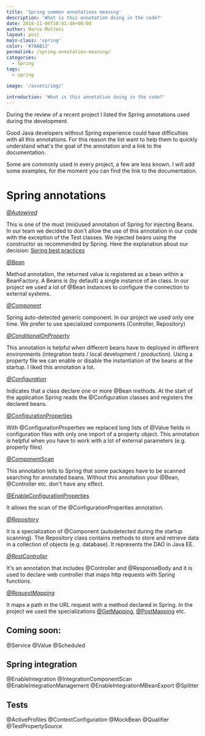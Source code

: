 ```yaml
---
title: 'Spring common annotations meaning'
description: 'What is this annotation doing in the code?'
date: 2018-11-06T10:41:48+00:00
author: Marco Molteni
layout: post
main-class: 'spring'
color: '#7AAB13'
permalink: /spring-annotation-meaning/
categories:
  - Spring
tags:
  - spring
 
image: '/assets/img/'

introduction: 'What is this annotation doing in the code?'
---
```


During the review of a recent project I listed the Spring annotations used during the development.

Good Java developers without Spring experience could have difficulties with all this annotations.
For this reason the list want to help them to quickly understand what's the goal of the annotation and a link to the documentation.

Some are commonly used in every project, a few are less known. I will add some examples, for the moment you can find the link to the documentation.

# Spring annotations

[*@Autowired*](https://docs.spring.io/spring-framework/docs/current/javadoc-api/org/springframework/beans/factory/annotation/Autowired.html)

This is one of the must (mis)used annotation of Spring for injecting Beans.
In our team we decided to don't allow the use of this annotation in our code with the exception of the Test classes.
We injected beans using the constructor as recommended by Spring.
Here the explanation about our decision: [Spring best practices](http://javaee.ch/spring-boot-best-practices/) 

[*@Bean*](https://docs.spring.io/spring/docs/current/spring-framework-reference/core.html#beans-java-basic-concepts)

Method annotation, the returned value is registered as a bean within a BeanFactory. A Beans is (by default) a single instance of an class.
In our project we used a lot of @Bean instances to configure the connection to external systems.

[*@Component*](https://docs.spring.io/spring-framework/docs/current/javadoc-api/org/springframework/stereotype/Component.html)

Spring auto-detected generic component. In our project we used only one time. We prefer to use specialized components (Controller, Repository) 

[*@ConditionalOnProperty*](https://docs.spring.io/spring-boot/docs/current/api/org/springframework/boot/autoconfigure/condition/ConditionalOnProperty.html)

This annotation is helpful when different beans have to deployed in different environments (integration tests / local development / production). Using a property file we can enable or disable the instantiation of the beans at the startup. I liked this annotation a lot.

[*@Configuration*](https://docs.spring.io/spring/docs/current/spring-framework-reference/core.html#beans-java-basic-concepts)

Indicates that a class declare one or more @Bean methods.
At the start of the application Spring reads the @Configuration classes and registers the declared beans.

[@ConfigurationProperties](https://docs.spring.io/spring-boot/docs/current/reference/html/boot-features-external-config.html#boot-features-external-config-vs-value)

With @ConfigurationProperties we replaced long lists of @Value fields in configuration files with only one import of a property object.
This annotation is helpful when you have to work with a lot of external parameters (e.g. property files)

[@ComponentScan](https://docs.spring.io/spring-framework/docs/current/javadoc-api/org/springframework/context/annotation/ComponentScan.html)

This annotation tells to Spring that some packages have to be scanned searching for annotated beans. Without this annotation your @Bean, @Controller etc. don't have any effect.

[@EnableConfigurationProperties](https://docs.spring.io/spring-boot/docs/current/api/org/springframework/boot/context/properties/EnableConfigurationProperties.html)

It allows the scan of the @ConfigurationProperties annotation.

[*@Repository*](https://docs.spring.io/spring-framework/docs/current/javadoc-api/org/springframework/stereotype/Repository.html)

It is a specialization of @Component (autodetected during the startup scanning). The Repository class contains methods to store and retrieve data in a collection of objects (e.g. database).
It represents the DAO in Java EE.

[*@RestController*](https://docs.spring.io/spring/docs/current/spring-framework-reference/web.html#mvc-controller)

It's an annotation that includes @Controller and @ResponseBody and it is used to declare web controller that maps http requests with Spring functions.

[*@RequestMapping*](https://docs.spring.io/spring/docs/current/javadoc-api/org/springframework/web/bind/annotation/RequestMapping.html)

It maps a path in the URL request with a method declared in Spring.
In the project we used the specializations [@GetMapping](https://docs.spring.io/spring/docs/current/javadoc-api/org/springframework/web/bind/annotation/GetMapping.html), [@PostMapping](https://docs.spring.io/spring/docs/current/javadoc-api/org/springframework/web/bind/annotation/PostMapping.html) etc.

## Coming soon:

@Service
@Value
@Scheduled
## Spring integration

@EnableIntegration
@IntegrationComponentScan
@EnableIntegrationManagement
@EnableIntegrationMBeanExport
@Splitter

## Tests
@ActiveProfiles
@ContextConfiguration
@MockBean
@Qualifier
@TestPropertySource